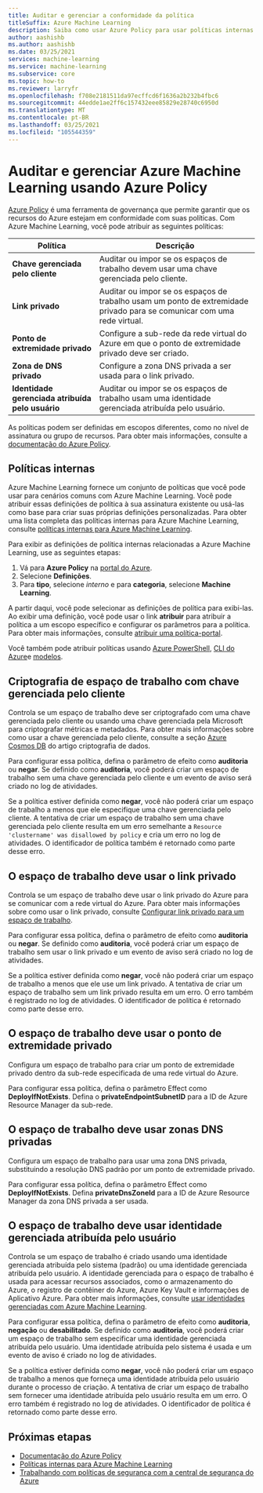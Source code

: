 ```yaml
---
title: Auditar e gerenciar a conformidade da política
titleSuffix: Azure Machine Learning
description: Saiba como usar Azure Policy para usar políticas internas para Azure Machine Learning para garantir que seus espaços de trabalho estejam em conformidade com seus requisitos.
author: aashishb
ms.author: aashishb
ms.date: 03/25/2021
services: machine-learning
ms.service: machine-learning
ms.subservice: core
ms.topic: how-to
ms.reviewer: larryfr
ms.openlocfilehash: f708e2181511da97ecffcd6f1636a2b232b4fbc6
ms.sourcegitcommit: 44edde1ae2ff6c157432eee85829e28740c6950d
ms.translationtype: MT
ms.contentlocale: pt-BR
ms.lasthandoff: 03/25/2021
ms.locfileid: "105544359"
---
```

# <a name="audit-and-manage-azure-machine-learning-using-azure-policy"></a>Auditar e gerenciar Azure Machine Learning usando Azure Policy

[Azure Policy](../governance/policy/index.yml) é uma ferramenta de governança que permite garantir que os recursos do Azure estejam em conformidade com suas políticas. Com Azure Machine Learning, você pode atribuir as seguintes políticas:

| Política | Descrição |
| ----- | ----- |
| **Chave gerenciada pelo cliente** | Auditar ou impor se os espaços de trabalho devem usar uma chave gerenciada pelo cliente. |
| **Link privado** | Auditar ou impor se os espaços de trabalho usam um ponto de extremidade privado para se comunicar com uma rede virtual. |
| **Ponto de extremidade privado** | Configure a sub-rede da rede virtual do Azure em que o ponto de extremidade privado deve ser criado. |
| **Zona de DNS privado** | Configure a zona DNS privada a ser usada para o link privado. |
| **Identidade gerenciada atribuída pelo usuário** | Auditar ou impor se os espaços de trabalho usam uma identidade gerenciada atribuída pelo usuário. |

As políticas podem ser definidas em escopos diferentes, como no nível de assinatura ou grupo de recursos. Para obter mais informações, consulte a [documentação do Azure Policy](../governance/policy/overview.md).

## <a name="built-in-policies"></a>Políticas internas

Azure Machine Learning fornece um conjunto de políticas que você pode usar para cenários comuns com Azure Machine Learning. Você pode atribuir essas definições de política à sua assinatura existente ou usá-las como base para criar suas próprias definições personalizadas. Para obter uma lista completa das políticas internas para Azure Machine Learning, consulte [políticas internas para Azure Machine Learning](../governance/policy/samples/built-in-policies.md#machine-learning).

Para exibir as definições de política internas relacionadas a Azure Machine Learning, use as seguintes etapas:

1. Vá para __Azure Policy__ na [portal do Azure](https://portal.azure.com).
1. Selecione __Definições__.
1. Para __tipo__, selecione _interno_ e para __categoria__, selecione __Machine Learning__.

A partir daqui, você pode selecionar as definições de política para exibi-las. Ao exibir uma definição, você pode usar o link __atribuir__ para atribuir a política a um escopo específico e configurar os parâmetros para a política. Para obter mais informações, consulte [atribuir uma política-portal](../governance/policy/assign-policy-portal.md).

Você também pode atribuir políticas usando [Azure PowerShell](../governance/policy/assign-policy-powershell.md), [CLI do Azure](../governance/policy/assign-policy-azurecli.md)e [modelos](../governance/policy/assign-policy-template.md).

## <a name="workspace-encryption-with-customer-managed-key"></a>Criptografia de espaço de trabalho com chave gerenciada pelo cliente

Controla se um espaço de trabalho deve ser criptografado com uma chave gerenciada pelo cliente ou usando uma chave gerenciada pela Microsoft para criptografar métricas e metadados. Para obter mais informações sobre como usar a chave gerenciada pelo cliente, consulte a seção [Azure Cosmos DB](concept-data-encryption.md#azure-cosmos-db) do artigo criptografia de dados.

Para configurar essa política, defina o parâmetro de efeito como __auditoria__ ou __negar__. Se definido como __auditoria__, você poderá criar um espaço de trabalho sem uma chave gerenciada pelo cliente e um evento de aviso será criado no log de atividades.

Se a política estiver definida como __negar__, você não poderá criar um espaço de trabalho a menos que ele especifique uma chave gerenciada pelo cliente. A tentativa de criar um espaço de trabalho sem uma chave gerenciada pelo cliente resulta em um erro semelhante a `Resource 'clustername' was disallowed by policy` e cria um erro no log de atividades. O identificador de política também é retornado como parte desse erro.

## <a name="workspace-should-use-private-link"></a>O espaço de trabalho deve usar o link privado

Controla se um espaço de trabalho deve usar o link privado do Azure para se comunicar com a rede virtual do Azure. Para obter mais informações sobre como usar o link privado, consulte [Configurar link privado para um espaço de trabalho](how-to-configure-private-link.md).

Para configurar essa política, defina o parâmetro de efeito como __auditoria__ ou __negar__. Se definido como __auditoria__, você poderá criar um espaço de trabalho sem usar o link privado e um evento de aviso será criado no log de atividades.

Se a política estiver definida como __negar__, você não poderá criar um espaço de trabalho a menos que ele use um link privado. A tentativa de criar um espaço de trabalho sem um link privado resulta em um erro. O erro também é registrado no log de atividades. O identificador de política é retornado como parte desse erro.

## <a name="workspace-should-use-private-endpoint"></a>O espaço de trabalho deve usar o ponto de extremidade privado

Configura um espaço de trabalho para criar um ponto de extremidade privado dentro da sub-rede especificada de uma rede virtual do Azure.

Para configurar essa política, defina o parâmetro Effect como __DeployIfNotExists__. Defina o __privateEndpointSubnetID__ para a ID de Azure Resource Manager da sub-rede.
## <a name="workspace-should-use-private-dns-zones"></a>O espaço de trabalho deve usar zonas DNS privadas

Configura um espaço de trabalho para usar uma zona DNS privada, substituindo a resolução DNS padrão por um ponto de extremidade privado.

Para configurar essa política, defina o parâmetro Effect como __DeployIfNotExists__. Defina __privateDnsZoneId__ para a ID de Azure Resource Manager da zona DNS privada a ser usada. 

## <a name="workspace-should-use-user-assigned-managed-identity"></a>O espaço de trabalho deve usar identidade gerenciada atribuída pelo usuário

Controla se um espaço de trabalho é criado usando uma identidade gerenciada atribuída pelo sistema (padrão) ou uma identidade gerenciada atribuída pelo usuário. A identidade gerenciada para o espaço de trabalho é usada para acessar recursos associados, como o armazenamento do Azure, o registro de contêiner do Azure, Azure Key Vault e informações de Aplicativo Azure. Para obter mais informações, consulte [usar identidades gerenciadas com Azure Machine Learning](how-to-use-managed-identities.md).

Para configurar essa política, defina o parâmetro de efeito como __auditoria__, __negação__ ou __desabilitado__. Se definido como __auditoria__, você poderá criar um espaço de trabalho sem especificar uma identidade gerenciada atribuída pelo usuário. Uma identidade atribuída pelo sistema é usada e um evento de aviso é criado no log de atividades.

Se a política estiver definida como __negar__, você não poderá criar um espaço de trabalho a menos que forneça uma identidade atribuída pelo usuário durante o processo de criação. A tentativa de criar um espaço de trabalho sem fornecer uma identidade atribuída pelo usuário resulta em um erro. O erro também é registrado no log de atividades. O identificador de política é retornado como parte desse erro.

## <a name="next-steps"></a>Próximas etapas

* [Documentação do Azure Policy](../governance/policy/overview.md)
* [Políticas internas para Azure Machine Learning](policy-reference.md)
* [Trabalhando com políticas de segurança com a central de segurança do Azure](../security-center/tutorial-security-policy.md)